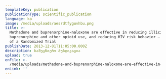 ```yaml
---
templateKey: publication
publicationType: scientific_publication
language: ka
image: /media/uploads/aesrdtfyguvhbu.png
title: >-
  Methadone and buprenorphine-naloxone are effective in reducing illicit
  buprenorphine and other opioid use, and reducing HIV risk behavior – Outcomes
  of a Randomized Trial
publishDate: 2013-12-01T11:05:00.000Z
description: სამეცნიერო პუბლიკაცია
upload: true
enFile: >-
  /media/uploads/methadone-and-buprenorphine-naloxone-are-effective-in-reducing-illicit-buprenorphine-and-other-opioid-use-and-reducing-hiv-risk-behavior-outcomes-of-a-randomized-trial.pdf
enLink: ''
---
```


